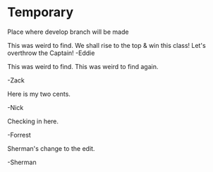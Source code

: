 # Temporary
Place where develop branch will be made

This was weird to find. 
We shall rise to the top & win this class! Let's overthrow the Captain!
-Eddie

This was weird to find. This was weird to find again.

-Zack


Here is my two cents.

-Nick

Checking in here.

-Forrest

Sherman's change to the edit.

-Sherman

